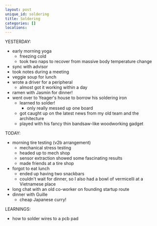 ```yaml
---
layout: post
unique_id: soldering
title: Soldering
categories: []
locations: 
---
```


YESTERDAY:
* early morning yoga
  * freezing cold
  * took two naps to recover from massive body temperature change
* sync with advisor
* took notes during a meeting
* veggie soup for lunch
* wrote a driver for a peripheral
  * almost got it working within a day
* ramen with Jasmin for dinner!
* went over to Yeager's house to borrow his soldering iron
  * learned to solder!
    * only really messed up one board
  * got caught up on the latest news from my old team and the architecture
  * played with his fancy thin bandsaw-like woodworking gadget

TODAY:
* morning tire testing (v2b arrangement)
  * mechanical stress testing
  * headed up to mech shop
  * sensor extraction showed some fascinating results
  * made friends at a tire shop
* forgot to eat lunch
  * ended up having two snackbars
  * couldn't wait for dinner, so I also had a bowl of vermicelli at a Vietnamese place
* long chat with an old co-worker on founding startup route
* dinner with Guille
  * cheap Japanese curry!

LEARNINGS:
* how to solder wires to a pcb pad
